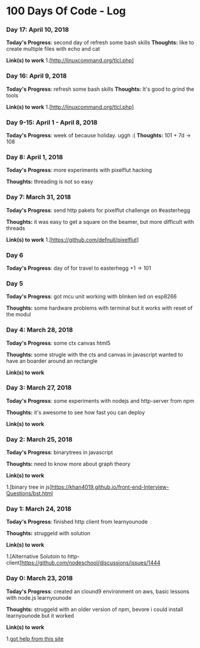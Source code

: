 # 100 Days Of Code - Log

### Day 17: April 10, 2018

**Today's Progress**: second day of refresh some bash skills
**Thoughts:** like to create multiple files with echo and cat

**Link(s) to work**
1.[http://linuxcommand.org/tlcl.php]

### Day 16: April 9, 2018

**Today's Progress**: refresh some bash skills
**Thoughts:** It's good to grind the tools 

**Link(s) to work**
1.[http://linuxcommand.org/tlcl.php]



### Day 9-15: April 1 - April 8, 2018

**Today's Progress**: week of because holiday. uggh :(
**Thoughts:** 101 + 7d -> 108


### Day 8: April 1, 2018

**Today's Progress**: more experiments with pixelflut hacking

**Thoughts:** threading is not so easy 


### Day 7: March 31, 2018

**Today's Progress**: send http pakets for pixelflut challenge on #easterhegg

**Thoughts:** it was easy to get a square on the beamer, but more difficult with threads

**Link(s) to work**
1.[https://github.com/defnull/pixelflut]

### Day 6 

**Today's Progress**: day of for travel to easterhegg
+1 -> 101

### Day 5

**Today's Progress**: got mcu unit working with blinken led on esp8266

**Thoughts:** some hardware problems with terminal but it works with reset of the modul

### Day 4: March 28, 2018

**Today's Progress**: some ctx canvas html5

**Thoughts:** some strugle with the cts and canvas in javascript wanted to have an boarder around an rectangle

**Link(s) to work**


### Day 3: March 27, 2018

**Today's Progress**: some experiments with nodejs and http-server from npm

**Thoughts:** it's awesome to see how fast you can deploy

**Link(s) to work**


### Day 2: March 25, 2018

**Today's Progress**: binarytrees in javascript

**Thoughts:** need to know more about graph theory

**Link(s) to work**

1.[binary tree in js]https://khan4019.github.io/front-end-Interview-Questions/bst.html


### Day 1: March 24, 2018

**Today's Progress**: finished http client from learnyounode

**Thoughts:** struggeld with solution

**Link(s) to work**

1.[Alternative Solutoin to http-client]https://github.com/nodeschool/discussions/issues/1444


### Day 0: March 23, 2018

**Today's Progress**: created an clound9 environment on aws, basic lessons with node.js learnyounode

**Thoughts:** struggeld with an older version of npm, bevore i could install learnyounode but it worked 

**Link(s) to work**

1.[got help from this site](https://askubuntu.com/questions/786272/why-does-installing-node-6-x-on-ubuntu-16-04-actually-install-node-4-2-6) 


